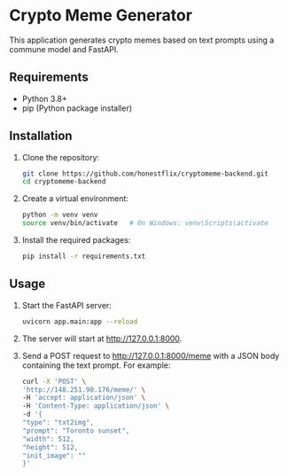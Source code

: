 # Crypto Meme Generator

This application generates crypto memes based on text prompts using a commune model and FastAPI.

## Requirements

- Python 3.8+
- pip (Python package installer)

## Installation

1. Clone the repository:

   ```bash
   git clone https://github.com/honestflix/cryptomeme-backend.git
   cd cryptomeme-backend

2. Create a virtual environment:
    
   ```bash
   python -m venv venv
   source venv/bin/activate   # On Windows: venv\Scripts\activate

3. Install the required packages:

   ```bash
   pip install -r requirements.txt


## Usage

1. Start the FastAPI server:
   
   ```bash
   uvicorn app.main:app --reload

2. The server will start at http://127.0.0.1:8000.

3. Send a POST request to http://127.0.0.1:8000/meme with a JSON body containing the text prompt. For example:

   ```bash
   curl -X 'POST' \
   'http://148.251.90.176/meme/' \
   -H 'accept: application/json' \
   -H 'Content-Type: application/json' \
   -d '{
   "type": "txt2img",
   "prompt": "Toronto sunset",
   "width": 512,
   "height": 512,
   "init_image": ""
   }'
   ```

